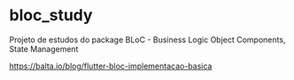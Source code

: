 # bloc_study

Projeto de estudos do package BLoC - Business Logic Object Components, State Management

https://balta.io/blog/flutter-bloc-implementacao-basica

